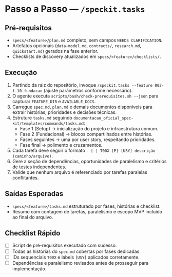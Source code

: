 # Passo a Passo — `/speckit.tasks`

## Pré-requisitos
- `specs/<feature>/plan.md` completo, sem campos `NEEDS CLARIFICATION`.
- Artefatos opcionais (`data-model.md`, `contracts/`, `research.md`, `quickstart.md`) gerados na fase anterior.
- Checklists de discovery atualizados em `specs/<feature>/checklists/`.

## Execução
1. Partindo da raiz do repositório, invoque `/speckit.tasks --feature 002-f-10-fundacao` (ajuste parâmetros conforme necessário).
2. O agente executa `scripts/bash/check-prerequisites.sh --json` para capturar `FEATURE_DIR` e `AVAILABLE_DOCS`.
3. Carregue `spec.md`, `plan.md` e demais documentos disponíveis para extrair histórias, prioridades e decisões técnicas.
4. Estruture `tasks.md` seguindo `documentacao_oficial_spec-kit/templates/commands/tasks.md`:
   - Fase 1 (Setup) → inicialização do projeto e infraestrutura comum.
   - Fase 2 (Fundacional) → blocos compartilhados entre histórias.
   - Fases seguintes → uma por user story, respeitando prioridades.
   - Fase final → polimento e cruzamentos.
5. Cada tarefa deve seguir o formato `- [ ] T00X [P] [USY] descrição (caminho/arquivo)`.
6. Gere a seção de dependências, oportunidades de paralelismo e critérios de testes independentes.
7. Valide que nenhum arquivo é referenciado por tarefas paralelas conflitantes.

## Saídas Esperadas
- `specs/<feature>/tasks.md` estruturado por fases, histórias e checklist.
- Resumo com contagem de tarefas, paralelismo e escopo MVP incluído ao final do arquivo.

## Checklist Rápido
- [ ] Script de pré-requisitos executado com sucesso.
- [ ] Todas as histórias do `spec.md` cobertas por fases dedicadas.
- [ ] IDs sequenciais `T00X` e labels `[USY]` aplicados corretamente.
- [ ] Dependências e paralelismo revisados antes de prosseguir para implementação.
